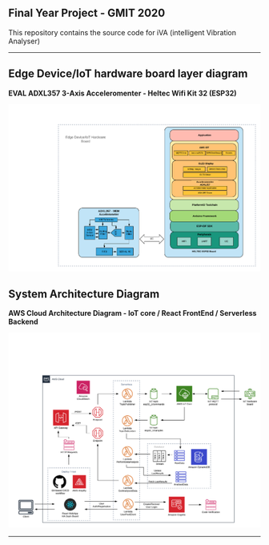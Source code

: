 ## Final Year Project - GMIT 2020

This repository contains the source code for iVA (intelligent Vibration Analyser) 

---


## Edge Device/IoT hardware board layer diagram

**EVAL ADXL357 3-Axis Acceleromenter - Heltec Wifi Kit 32 (ESP32)**

![Edge Device/IoT hardware board layer diagram](diagrams/Device_Layer_Diagram.png)

## System Architecture Diagram

**AWS Cloud Architecture Diagram - IoT core / React FrontEnd / Serverless Backend**

![System Architecture Diagram](diagrams/AWS_Architecture_Diagram.png)

	
---
